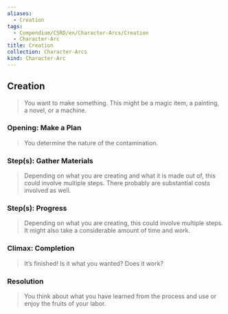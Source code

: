```yaml
---
aliases:
  - Creation
tags:
  - Compendium/CSRD/en/Character-Arcs/Creation
  - Character-Arc
title: Creation
collection: Character-Arcs
kind: Character-Arc
---
```

## Creation
>You want to make something. This might be a magic item, a painting, a novel, or a machine. 
### Opening: Make a Plan 
>You determine the nature of the contamination.
### Step(s): Gather Materials  
>Depending on what you are creating and what it is made out of, this could involve multiple steps. There probably are substantial costs involved as well.
### Step(s): Progress
>Depending on what you are creating, this could involve multiple steps. It might also take a considerable amount of time and work.
### Climax: Completion
>It’s finished! Is it what you wanted? Does it work? 
### Resolution  
>You think about what you have learned from the process and use or enjoy the fruits of your labor.


